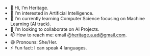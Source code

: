 - 👋 Hi, I’m Heritage. 
- 👀 I’m interested in Artificial Intelligence.
- 🌱 I’m currently learning Computer Science focusing on Machine Learning (AI track).
- 💞️ I’m looking to collaborate on AI Projects.
- 📫 How to reach me: email @heritage.a.ad@gmail.com.
- 😄 Pronouns: She/Her.
- ⚡ Fun fact: I can speak 4 languages.

<!---
heritage-ad/heritage-ad is a ✨ special ✨ repository because its `README.md` (this file) appears on your GitHub profile.
You can click the Preview link to take a look at your changes.
--->
